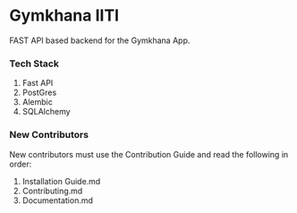 # Gymkhana IITI
FAST API based backend for the Gymkhana App.

### Tech Stack
1. Fast API
2. PostGres
3. Alembic
4. SQLAlchemy  

### New Contributors
New contributors must use the Contribution Guide and read the following in order:
1. Installation Guide.md
2. Contributing.md
3. Documentation.md